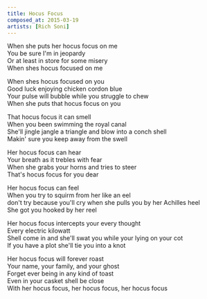 ```yaml
---
title: Hocus Focus
composed_at: 2015-03-19
artists: [Rich Soni]
---
```


When she puts her hocus focus on me  
You be sure I'm in jeopardy  
Or at least in store for some misery  
When shes hocus focused on me  

When shes hocus focused on you  
Good luck enjoying chicken cordon blue  
Your pulse will bubble while you struggle to chew  
When she puts that hocus focus on you  

That hocus focus it can smell  
When you been swimming the royal canal  
She'll jingle jangle a triangle and blow into a conch shell  
Makin' sure you keep away from the swell  

Her hocus focus can hear  
Your breath as it trebles with fear  
When she grabs your horns and tries to steer  
That's hocus focus for you dear  

Her hocus focus can feel  
When you try to squirm from her like an eel  
don't try because you'll cry when she pulls you by her Achilles heel  
She got you hooked by her reel  

Her hocus focus intercepts your every thought  
Every electric kilowatt  
Shell come in and she'll swat you while your lying on your cot  
If you have a plot she'll tie you into a knot  

Her hocus focus will forever roast  
Your name, your family, and your ghost  
Forget ever being in any kind of toast  
Even in your casket shell be close  
With her hocus focus, her hocus focus, her hocus focus  
